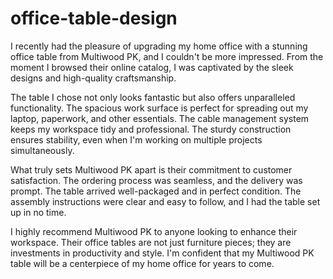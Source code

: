 # office-table-design

I recently had the pleasure of upgrading my home office with a stunning office table from Multiwood PK, and I couldn't be more impressed. From the moment I browsed their online catalog, I was captivated by the sleek designs and high-quality craftsmanship.

The table I chose not only looks fantastic but also offers unparalleled functionality. The spacious work surface is perfect for spreading out my laptop, paperwork, and other essentials. The cable management system keeps my workspace tidy and professional. The sturdy construction ensures stability, even when I'm working on multiple projects simultaneously.

What truly sets Multiwood PK apart is their commitment to customer satisfaction. The ordering process was seamless, and the delivery was prompt. The table arrived well-packaged and in perfect condition. The assembly instructions were clear and easy to follow, and I had the table set up in no time.

I highly recommend Multiwood PK to anyone looking to enhance their workspace. Their office tables are not just furniture pieces; they are investments in productivity and style. I'm confident that my Multiwood PK table will be a centerpiece of my home office for years to come.
